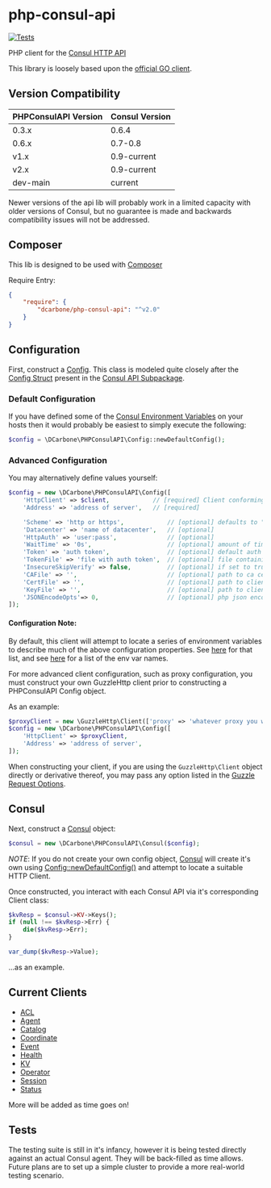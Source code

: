 # php-consul-api

[![Tests](https://github.com/dcarbone/php-consul-api/actions/workflows/tests.yaml/badge.svg)](https://github.com/dcarbone/php-consul-api/actions/workflows/tests.yaml)

PHP client for the [Consul HTTP API](https://www.consul.io/docs/agent/http.html)

This library is loosely based upon the [official GO client](https://github.com/hashicorp/consul/tree/main/api).

## Version Compatibility

| PHPConsulAPI Version | Consul Version |
|----------------------|----------------|
| 0.3.x                | 0.6.4          |
| 0.6.x                | 0.7-0.8        |
| v1.x                 | 0.9-current    |
| v2.x                 | 0.9-current    |
| dev-main             | current        |

Newer versions of the api lib will probably work in a limited capacity with older versions of Consul, but no guarantee
is made and backwards compatibility issues will not be addressed.

## Composer

This lib is designed to be used with [Composer](https://getcomposer.org)

Require Entry:

```json
{
    "require": {
        "dcarbone/php-consul-api": "^v2.0"
    }
}
```

## Configuration

First, construct a [Config](./src/Config.php). This class is modeled quite closely after the
[Config Struct](https://github.com/hashicorp/consul/blob/7736539db5305d267b2fd4faa6e86590ca20e556/api/api.go#L339) present in the
[Consul API Subpackage](https://github.com/hashicorp/consul/tree/v1.17.2/api).

### Default Configuration

If you have defined some of the [Consul Environment Variables](https://www.consul.io/docs/agent/options.html)
on your hosts then it would probably be easiest to simply execute the following:

```php
$config = \DCarbone\PHPConsulAPI\Config::newDefaultConfig();
```

### Advanced Configuration

You may alternatively define values yourself:

```php
$config = new \DCarbone\PHPConsulAPI\Config([
    'HttpClient' => $client,            // [required] Client conforming to GuzzleHttp\ClientInterface
    'Address' => 'address of server',   // [required]

    'Scheme' => 'http or https',            // [optional] defaults to "http"
    'Datacenter' => 'name of datacenter',   // [optional]
    'HttpAuth' => 'user:pass',              // [optional]
    'WaitTime' => '0s',                     // [optional] amount of time to wait on certain blockable endpoints.  go time duration string format. 
    'Token' => 'auth token',                // [optional] default auth token to use
    'TokenFile' => 'file with auth token',  // [optional] file containing auth token string
    'InsecureSkipVerify' => false,          // [optional] if set to true, ignores all SSL validation
    'CAFile' => '',                         // [optional] path to ca cert file, see http://docs.guzzlephp.org/en/latest/request-options.html#verify
    'CertFile' => '',                       // [optional] path to client public key.  if set, requires KeyFile also be set
    'KeyFile' => '',                        // [optional] path to client private key.  if set, requires CertFile also be set
    'JSONEncodeOpts'=> 0,                   // [optional] php json encode opt value to use when serializing requests
]);
```

#### Configuration Note:

By default, this client will attempt to locate a series of environment variables to describe much of the above
configuration properties.  See [here](./src/Config.php) for that list, and see [here](./src/Consul.php) for
a list of the env var names.

For more advanced client configuration, such as proxy configuration, you must construct your own GuzzleHttp client
prior to constructing a PHPConsulAPI Config object.

As an example:

```php
$proxyClient = new \GuzzleHttp\Client(['proxy' => 'whatever proxy you want']]);
$config = new \DCarbone\PHPConsulAPI\Config([
    'HttpClient' => $proxyClient,
    'Address' => 'address of server',
]);
```

When constructing your client, if you are using the `GuzzleHttp\Client` object directly or derivative thereof, you may
pass any option listed in the [Guzzle Request Options](http://docs.guzzlephp.org/en/latest/request-options.html).

## Consul

Next, construct a [Consul](./src/Consul.php) object:

```php
$consul = new \DCarbone\PHPConsulAPI\Consul($config);
```

*NOTE*: If you do not create your own config object, [Consul](./src/Consul.php) will create it's own
using [Config::newDefaultConfig()](./src/Config.php) and attempt to locate a suitable HTTP Client.

Once constructed, you interact with each Consul API via it's corresponding Client class:

```php
$kvResp = $consul->KV->Keys();
if (null !== $kvResp->Err) {
    die($kvResp->Err);
}

var_dump($kvResp->Value);
```

...as an example.

## Current Clients

- [ACL](./src/ACL/ACLClient.php)
- [Agent](./src/Agent/AgentClient.php)
- [Catalog](./src/Catalog/CatalogClient.php)
- [Coordinate](./src/Coordinate/CoordinateClient.php)
- [Event](./src/Event/EventClient.php)
- [Health](./src/Health/HealthClient.php)
- [KV](./src/KV/KVClient.php)
- [Operator](./src/Operator/OperatorClient.php)
- [Session](./src/Session/SessionClient.php)
- [Status](./src/Status/StatusClient.php)

More will be added as time goes on!

## Tests

The testing suite is still in it's infancy, however it is being tested directly against an actual Consul agent.
They will be back-filled as time allows.  Future plans are to set up a simple cluster to provide a more real-world
testing scenario.
